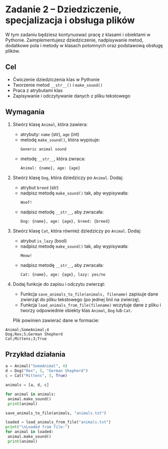 # Zadanie 2 – Dziedziczenie, specjalizacja i obsługa plików

W tym zadaniu będziesz kontynuować pracę z klasami i obiektami w Pythonie. Zaimplementujesz dziedziczenie, nadpisywanie metod, dodatkowe pola i metody w klasach potomnych oraz podstawową obsługę plików.

## Cel

- Ćwiczenie dziedziczenia klas w Pythonie
- Tworzenie metod `__str__()` i `make_sound()`
- Praca z atrybutami klas
- Zapisywanie i odczytywanie danych z pliku tekstowego

## Wymagania

1. Stwórz klasę `Animal`, która zawiera:
   - atrybuty: `name` (str), `age` (int)
   - metodę `make_sound()`, która wypisuje:  
     ```
     Generic animal sound
     ```
   - metodę `__str__`, która zwraca:  
     ```
     Animal: {name}, age: {age}
     ```

2. Stwórz klasę `Dog`, która dziedziczy po `Animal`. Dodaj:
   - atrybut `breed` (str)
   - nadpisz metodę `make_sound()` tak, aby wypisywała:  
     ```
     Woof!
     ```
   - nadpisz metodę `__str__`, aby zwracała:  
     ```
     Dog: {name}, age: {age}, breed: {breed}
     ```

3. Stwórz klasę `Cat`, która również dziedziczy po `Animal`. Dodaj:
   - atrybut `is_lazy` (bool)
   - nadpisz metodę `make_sound()` tak, aby wypisywała:  
     ```
     Meow!
     ```
   - nadpisz metodę `__str__`, aby zwracała:  
     ```
     Cat: {name}, age: {age}, lazy: yes/no
     ```

4. Dodaj funkcje do zapisu i odczytu zwierząt:
   - Funkcja `save_animals_to_file(animals, filename)` zapisuje dane zwierząt do pliku tekstowego (po jednej linii na zwierzę).
   - Funkcja `load_animals_from_file(filename)` wczytuje dane z pliku i tworzy odpowiednie obiekty klas `Animal`, `Dog` lub `Cat`.

   Plik powinien zawierać dane w formacie:
```
Animal;SomeAnimal;4
Dog;Rex;5;German Shepherd
Cat;Mittens;3;True
```

## Przykład działania

```python
a = Animal("SomeAnimal", 4)
d = Dog("Rex", 5, "German Shepherd")
c = Cat("Mittens", 3, True)

animals = [a, d, c]

for animal in animals:
 animal.make_sound()
 print(animal)

save_animals_to_file(animals, "animals.txt")

loaded = load_animals_from_file("animals.txt")
print("\nLoaded from file:")
for animal in loaded:
 animal.make_sound()
 print(animal)
